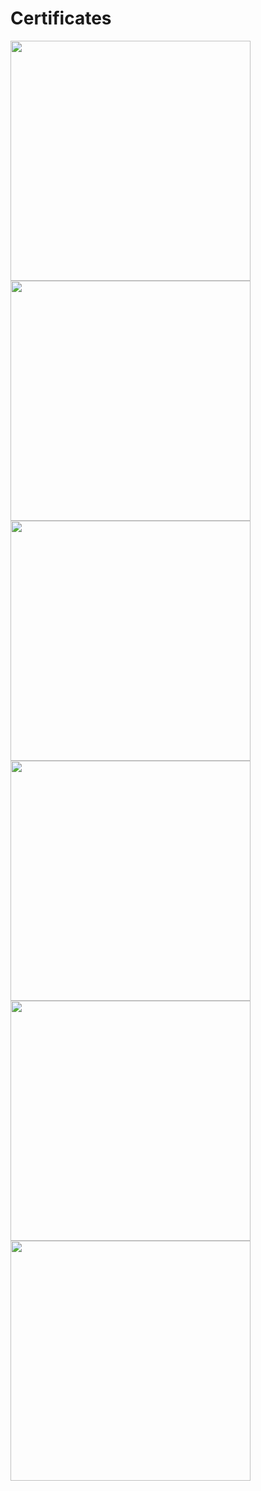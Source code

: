 # Certificates

<img src="https://github.com/ananya-agarwal/YOLO_objDetection/blob/main/Test_phase1.jpg" width=384>
<br>

<img src="https://github.com/ananya-agarwal/YOLO_objDetection/blob/main/Test_phase1.jpg" width=384>
<br>

<img src="https://github.com/ananya-agarwal/YOLO_objDetection/blob/main/Test_phase1.jpg" width=384>
<br>

<img src="https://github.com/ananya-agarwal/YOLO_objDetection/blob/main/Test_phase1.jpg" width=384>
<br>

<img src="https://github.com/ananya-agarwal/YOLO_objDetection/blob/main/Test_phase1.jpg" width=384>
<br>

<img src="https://github.com/ananya-agarwal/YOLO_objDetection/blob/main/Test_phase1.jpg" width=384>
<br>

